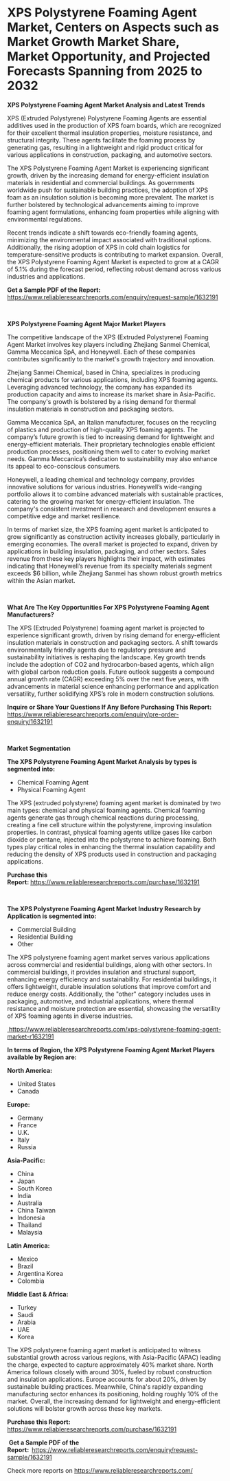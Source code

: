 <p><h1>XPS Polystyrene Foaming Agent Market, Centers on Aspects such as Market Growth Market Share, Market Opportunity, and Projected Forecasts Spanning from 2025 to 2032</h1></p><p><strong>XPS Polystyrene Foaming Agent Market Analysis and Latest Trends</strong></p>
<p><p>XPS (Extruded Polystyrene) Polystyrene Foaming Agents are essential additives used in the production of XPS foam boards, which are recognized for their excellent thermal insulation properties, moisture resistance, and structural integrity. These agents facilitate the foaming process by generating gas, resulting in a lightweight and rigid product critical for various applications in construction, packaging, and automotive sectors.</p><p>The XPS Polystyrene Foaming Agent Market is experiencing significant growth, driven by the increasing demand for energy-efficient insulation materials in residential and commercial buildings. As governments worldwide push for sustainable building practices, the adoption of XPS foam as an insulation solution is becoming more prevalent. The market is further bolstered by technological advancements aiming to improve foaming agent formulations, enhancing foam properties while aligning with environmental regulations.</p><p>Recent trends indicate a shift towards eco-friendly foaming agents, minimizing the environmental impact associated with traditional options. Additionally, the rising adoption of XPS in cold chain logistics for temperature-sensitive products is contributing to market expansion. Overall, the XPS Polystyrene Foaming Agent Market is expected to grow at a CAGR of 5.1% during the forecast period, reflecting robust demand across various industries and applications.</p></p>
<p><strong>Get a Sample PDF of the Report:&nbsp;</strong> <a href="https://www.reliableresearchreports.com/enquiry/request-sample/1632191?utm_campaign=3213&utm_medium=2&utm_source=Github&utm_content=ia&utm_term=29032025&utm_id=xps-polystyrene-foaming-agent">https://www.reliableresearchreports.com/enquiry/request-sample/1632191</a></p>
<p>&nbsp;</p>
<p><strong>XPS Polystyrene Foaming Agent Major Market Players</strong></p>
<p><p>The competitive landscape of the XPS (Extruded Polystyrene) Foaming Agent Market involves key players including Zhejiang Sanmei Chemical, Gamma Meccanica SpA, and Honeywell. Each of these companies contributes significantly to the market's growth trajectory and innovation.</p><p>Zhejiang Sanmei Chemical, based in China, specializes in producing chemical products for various applications, including XPS foaming agents. Leveraging advanced technology, the company has expanded its production capacity and aims to increase its market share in Asia-Pacific. The company's growth is bolstered by a rising demand for thermal insulation materials in construction and packaging sectors.</p><p>Gamma Meccanica SpA, an Italian manufacturer, focuses on the recycling of plastics and production of high-quality XPS foaming agents. The company’s future growth is tied to increasing demand for lightweight and energy-efficient materials. Their proprietary technologies enable efficient production processes, positioning them well to cater to evolving market needs. Gamma Meccanica’s dedication to sustainability may also enhance its appeal to eco-conscious consumers.</p><p>Honeywell, a leading chemical and technology company, provides innovative solutions for various industries. Honeywell’s wide-ranging portfolio allows it to combine advanced materials with sustainable practices, catering to the growing market for energy-efficient insulation. The company's consistent investment in research and development ensures a competitive edge and market resilience.</p><p>In terms of market size, the XPS foaming agent market is anticipated to grow significantly as construction activity increases globally, particularly in emerging economies. The overall market is projected to expand, driven by applications in building insulation, packaging, and other sectors. Sales revenue from these key players highlights their impact, with estimates indicating that Honeywell’s revenue from its specialty materials segment exceeds $6 billion, while Zhejiang Sanmei has shown robust growth metrics within the Asian market.</p></p>
<p>&nbsp;</p>
<p><strong>What Are The Key Opportunities For XPS Polystyrene Foaming Agent Manufacturers?</strong></p>
<p><p>The XPS (Extruded Polystyrene) foaming agent market is projected to experience significant growth, driven by rising demand for energy-efficient insulation materials in construction and packaging sectors. A shift towards environmentally friendly agents due to regulatory pressure and sustainability initiatives is reshaping the landscape. Key growth trends include the adoption of CO2 and hydrocarbon-based agents, which align with global carbon reduction goals. Future outlook suggests a compound annual growth rate (CAGR) exceeding 5% over the next five years, with advancements in material science enhancing performance and application versatility, further solidifying XPS’s role in modern construction solutions.</p></p>
<p><strong>Inquire or Share Your Questions If Any Before Purchasing This Report:</strong> <a href="https://www.reliableresearchreports.com/enquiry/pre-order-enquiry/1632191?utm_campaign=3213&utm_medium=2&utm_source=Github&utm_content=ia&utm_term=29032025&utm_id=xps-polystyrene-foaming-agent">https://www.reliableresearchreports.com/enquiry/pre-order-enquiry/1632191</a></p>
<p>&nbsp;</p>
<p><strong>Market Segmentation</strong></p>
<p><strong>The XPS Polystyrene Foaming Agent Market Analysis by types is segmented into:</strong></p>
<p><ul><li>Chemical Foaming Agent</li><li>Physical Foaming Agent</li></ul></p>
<p><p>The XPS (extruded polystyrene) foaming agent market is dominated by two main types: chemical and physical foaming agents. Chemical foaming agents generate gas through chemical reactions during processing, creating a fine cell structure within the polystyrene, improving insulation properties. In contrast, physical foaming agents utilize gases like carbon dioxide or pentane, injected into the polystyrene to achieve foaming. Both types play critical roles in enhancing the thermal insulation capability and reducing the density of XPS products used in construction and packaging applications.</p></p>
<p><strong>Purchase this Report:&nbsp;</strong><a href="https://www.reliableresearchreports.com/purchase/1632191?utm_campaign=3213&utm_medium=2&utm_source=Github&utm_content=ia&utm_term=29032025&utm_id=xps-polystyrene-foaming-agent">https://www.reliableresearchreports.com/purchase/1632191</a></p>
<p>&nbsp;</p>
<p><strong>The XPS Polystyrene Foaming Agent Market Industry Research by Application is segmented into:</strong></p>
<p><ul><li>Commercial Building</li><li>Residential Building</li><li>Other</li></ul></p>
<p><p>The XPS polystyrene foaming agent market serves various applications across commercial and residential buildings, along with other sectors. In commercial buildings, it provides insulation and structural support, enhancing energy efficiency and sustainability. For residential buildings, it offers lightweight, durable insulation solutions that improve comfort and reduce energy costs. Additionally, the "other" category includes uses in packaging, automotive, and industrial applications, where thermal resistance and moisture protection are essential, showcasing the versatility of XPS foaming agents in diverse industries.</p></p>
<p><a href="https://www.reliableresearchreports.com/xps-polystyrene-foaming-agent-market-r1632191?utm_campaign=3213&utm_medium=2&utm_source=Github&utm_content=ia&utm_term=29032025&utm_id=xps-polystyrene-foaming-agent">&nbsp;https://www.reliableresearchreports.com/xps-polystyrene-foaming-agent-market-r1632191</a></p>
<p><strong>In terms of Region, the XPS Polystyrene Foaming Agent Market Players available by Region are:</strong></p>
<p>
    <p> <strong> North America: </strong>
        <ul>
            <li>United States</li>
            <li>Canada</li>
        </ul>
        </p> 
    <p> <strong> Europe: </strong>
        <ul>
            <li>Germany</li>
            <li>France</li>
            <li>U.K.</li>
            <li>Italy</li>
            <li>Russia</li>
        </ul>
        </p> 
    <p> <strong> Asia-Pacific: </strong>
        <ul>
            <li>China</li>
            <li>Japan</li>
            <li>South Korea</li>
            <li>India</li>
            <li>Australia</li>
            <li>China Taiwan</li>
            <li>Indonesia</li>
            <li>Thailand</li>
            <li>Malaysia</li>
        </ul>
        </p> 
    <p> <strong> Latin America: </strong>
        <ul>
            <li>Mexico</li>
            <li>Brazil</li>
            <li>Argentina Korea</li>
            <li>Colombia</li>
        </ul>
        </p> 
    <p> <strong> Middle East & Africa: </strong>
        <ul>
            <li>Turkey</li>
            <li>Saudi</li>
            <li>Arabia</li>
            <li>UAE</li>
            <li>Korea</li>
        </ul>
    </p>
    </p>
<p><p>The XPS polystyrene foaming agent market is anticipated to witness substantial growth across various regions, with Asia-Pacific (APAC) leading the charge, expected to capture approximately 40% market share. North America follows closely with around 30%, fueled by robust construction and insulation applications. Europe accounts for about 20%, driven by sustainable building practices. Meanwhile, China's rapidly expanding manufacturing sector enhances its positioning, holding roughly 10% of the market. Overall, the increasing demand for lightweight and energy-efficient solutions will bolster growth across these key markets.</p></p>
<p><strong>Purchase this Report: </strong><a href="https://www.reliableresearchreports.com/purchase/1632191?utm_campaign=3213&utm_medium=2&utm_source=Github&utm_content=ia&utm_term=29032025&utm_id=xps-polystyrene-foaming-agent">https://www.reliableresearchreports.com/purchase/1632191</a></p>
<p>&nbsp;<strong>Get a Sample PDF of the Report:&nbsp;&nbsp;</strong><a href="https://www.reliableresearchreports.com/enquiry/request-sample/1632191?utm_campaign=3213&utm_medium=2&utm_source=Github&utm_content=ia&utm_term=29032025&utm_id=xps-polystyrene-foaming-agent">https://www.reliableresearchreports.com/enquiry/request-sample/1632191</a></p>
<p><strong></strong></p>
<p>Check more reports on <a href="https://www.reliableresearchreports.com/?utm_campaign=3213&utm_medium=2&utm_source=Github&utm_content=ia&utm_term=29032025&utm_id=xps-polystyrene-foaming-agent">https://www.reliableresearchreports.com/</a></p>